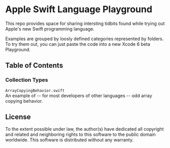 Apple Swift Language Playground
===============================

This repo provides space for sharing intersting tidbits found while trying out Apple's new Swift programming language.

Examples are grouped by loosly defined categories represented by folders. To try them out, you can just paste the
code into a new Xcode 6 beta Playground.

## Table of Contents

### Collection Types

`ArrayCopyingBehavior.swift`  
An example of -- for most developers of other languages -- odd array copying behavior.


## License

To the extent possible under law, the author(s) have dedicated all copyright and related and neighboring rights to this software to the public domain worldwide. This software is distributed without any warranty.